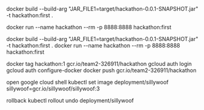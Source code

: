 docker build --build-arg "JAR_FILE1=target/hackathon-0.0.1-SNAPSHOT.jar" -t hackathon:first .

docker run --name hackathon --rm -p 8888:8888 hackathon:first

docker build --build-arg "JAR_FILE1=target/hackathon-0.0.1-SNAPSHOT.jar" -t hackathon:first .
docker run --name hackathon --rm -p 8888:8888 hackathon:first

docker tag hackathon:1 gcr.io/team2-326911/hackathon
gcloud auth login
gcloud auth configure-docker
docker push gcr.io/team2-326911/hackathon


open google cloud shell
kubectl set image deployment/sillywoof sillywoof=gcr.io/sillywoof/sillywoof:3

rollback
kubectl rollout undo deployment/sillywoof
